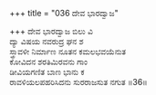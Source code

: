 +++
title = "036 ದೇವ ಭಾರದ್ವಾಜ"

+++
ದೇವ ಭಾರದ್ವಾಜ ಬಿಲು ವಿ  
ದ್ಯಾ ವಿಷಯ ನವರುದ್ರ ಘನ ಶ  
ಸ್ತ್ರಾವಳೀ ನಿರ್ಮಾಣ ನೂತನ ಕಮಲಭವಯೆನುತ  
ಕೋವಿದನ ಶರತಿಮಿರವನು ಗಾಂ  
ಡೀವಿಯಗಣಿತ ಬಾಣ ಭಾನು ಕ  
ರಾವಳಿಯಲಪಹರಿಸಿದನು ಸುರರಾಜಸುತ ನಗುತ      ॥36॥
